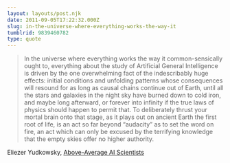 ```yaml
---
layout: layouts/post.njk
date: 2011-09-05T17:22:32.000Z
slug: in-the-universe-where-everything-works-the-way-it
tumblrid: 9839460782
type: quote
---
```

> In the universe where everything works the way it common-sensically ought to, everything about the study of Artificial General Intelligence is driven by the one overwhelming fact of the indescribably huge effects: initial conditions and unfolding patterns whose consequences will resound for as long as causal chains continue out of Earth, until all the stars and galaxies in the night sky have burned down to cold iron, and maybe long afterward, or forever into infinity if the true laws of physics should happen to permit that.  To deliberately thrust your mortal brain onto that stage, as it plays out on ancient Earth the first root of life, is an act so far beyond &ldquo;audacity&rdquo; as to set the word on fire, an act which can only be excused by the terrifying knowledge that the empty skies offer no higher authority.

Eliezer Yudkowsky, <a href="http://lesswrong.com/lw/uc/aboveaverage_ai_scientists/">Above-Average AI Scientists</a>

